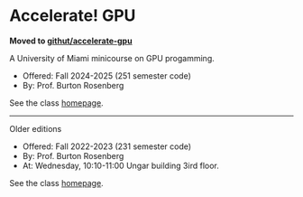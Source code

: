 # Accelerate! GPU


__Moved to [githut/accelerate-gpu](https://githup.com/accelerate-gpu/)__

A University of Miami minicourse on GPU progamming. 

- Offered: Fall 2024-2025 (251 semester code)
- By: Prof. Burton Rosenberg

See the class [homepage](https://www.cs.miami.edu/home/burt/learning/csc596.251/).


---
Older editions

- Offered: Fall 2022-2023 (231 semester code)
- By: Prof. Burton Rosenberg
- At: Wednesday, 10:10-11:00 Ungar building 3ird floor.

See the class [homepage](https://www.cs.miami.edu/home/burt/learning/csc596.231/).



